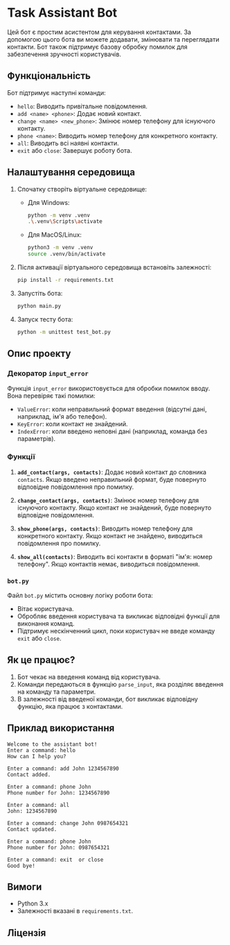 
# Task Assistant Bot

Цей бот є простим асистентом для керування контактами. За допомогою цього бота ви можете додавати, змінювати та переглядати контакти. Бот також підтримує базову обробку помилок для забезпечення зручності користувачів.

## Функціональність

Бот підтримує наступні команди:
- `hello`: Виводить привітальне повідомлення.
- `add <name> <phone>`: Додає новий контакт.
- `change <name> <new_phone>`: Змінює номер телефону для існуючого контакту.
- `phone <name>`: Виводить номер телефону для конкретного контакту.
- `all`: Виводить всі наявні контакти.
- `exit` або `close`: Завершує роботу бота.

## Налаштування середовища

1. Спочатку створіть віртуальне середовище:
   - Для Windows:
     ```bash
     python -m venv .venv
     .\.venv\Scripts\activate
     ```
   - Для MacOS/Linux:
     ```bash
     python3 -m venv .venv
     source .venv/bin/activate
     ```

2. Після активації віртуального середовища встановіть залежності:
   ```bash
   pip install -r requirements.txt
   ```

3. Запустіть бота:
   ```bash
   python main.py
   ```
4. Запуск тесту бота:
   ```bash
   python -m unittest test_bot.py
   ```



## Опис проекту

### Декоратор `input_error`

Функція `input_error` використовується для обробки помилок вводу. Вона перевіряє такі помилки:
- `ValueError`: коли неправильний формат введення (відсутні дані, наприклад, ім'я або телефон).
- `KeyError`: коли контакт не знайдений.
- `IndexError`: коли введено неповні дані (наприклад, команда без параметрів).

### Функції

1. **`add_contact(args, contacts)`**: Додає новий контакт до словника `contacts`. Якщо введено неправильний формат, буде повернуто відповідне повідомлення про помилку.
   
2. **`change_contact(args, contacts)`**: Змінює номер телефону для існуючого контакту. Якщо контакт не знайдений, буде повернуто відповідне повідомлення.

3. **`show_phone(args, contacts)`**: Виводить номер телефону для конкретного контакту. Якщо контакт не знайдено, виводиться повідомлення про помилку.

4. **`show_all(contacts)`**: Виводить всі контакти в форматі "ім'я: номер телефону". Якщо контактів немає, виводиться повідомлення.

### `bot.py`

Файл `bot.py` містить основну логіку роботи бота:
- Вітає користувача.
- Обробляє введення користувача та викликає відповідні функції для виконання команд.
- Підтримує нескінченний цикл, поки користувач не введе команду `exit` або `close`.

## Як це працює?

1. Бот чекає на введення команд від користувача.
2. Команди передаються в функцію `parse_input`, яка розділяє введення на команду та параметри.
3. В залежності від введеної команди, бот викликає відповідну функцію, яка працює з контактами.

## Приклад використання

```
Welcome to the assistant bot!
Enter a command: hello
How can I help you?

Enter a command: add John 1234567890
Contact added.

Enter a command: phone John
Phone number for John: 1234567890

Enter a command: all
John: 1234567890

Enter a command: change John 0987654321
Contact updated.

Enter a command: phone John
Phone number for John: 0987654321

Enter a command: exit  or close
Good bye!
```

## Вимоги

- Python 3.x
- Залежності вказані в `requirements.txt`.

## Ліцензія


